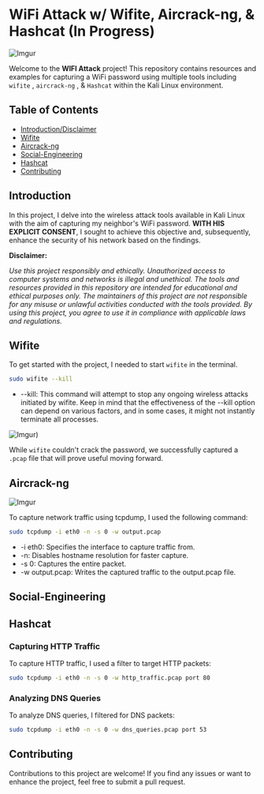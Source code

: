 # WiFi Attack w/ Wifite, Aircrack-ng, & Hashcat (In Progress)

![Imgur](https://imgur.com/q3Q24ux.jpg)

Welcome to the **WIFI Attack** project! This repository contains resources and examples for capturing a WiFi password using multiple tools including  `wifite` , `aircrack-ng` , & `Hashcat` within the Kali Linux environment.

## Table of Contents

- [Introduction/Disclaimer](#introduction)
- [Wifite](#wifite)
- [Aircrack-ng](#aircrack-ng)
- [Social-Engineering](#social-engineering)
- [Hashcat](#hashcat)
- [Contributing](#contributing)


## Introduction

In this project, I delve into the wireless attack tools available in Kali Linux with the aim of capturing my neighbor's WiFi password. **WITH HIS EXPLICIT CONSENT**, I sought to achieve this objective and, subsequently, enhance the security of his network based on the findings.

**Disclaimer:**

*Use this project responsibly and ethically. Unauthorized access to computer systems and networks is illegal and unethical. The tools and resources provided in this repository are intended for educational and ethical purposes only. The maintainers of this project are not responsible for any misuse or unlawful activities conducted with the tools provided. By using this project, you agree to use it in compliance with applicable laws and regulations.*

## Wifite
To get started with the project, I needed to start `wifite` in the terminal.

```sh
sudo wifite --kill
```
- --kill: This command will attempt to stop any ongoing wireless attacks initiated by wifite. Keep in mind that the 
          effectiveness of the --kill option can depend on various factors, and in some cases, it might not instantly 
          terminate all processes.

![Imgur](https://preview.redd.it/68orqswiei9a1.png?width=766&format=png&auto=webp&s=f3f74ce211e58943774642f0aa47ad4c3f72d7fb))

While `wifite` couldn't crack the password, we successfully captured a `.pcap` file that will prove useful moving forward.

## Aircrack-ng

![Imgur](https://www.wikidata.org/wiki/Q408490#/media/File:Aircrack-ng-new-logo.jpg)

To capture network traffic using tcpdump, I used the following command:
```sh
sudo tcpdump -i eth0 -n -s 0 -w output.pcap
```

- -i eth0: Specifies the interface to capture traffic from. <br>
- -n: Disables hostname resolution for faster capture. <br>
- -s 0: Captures the entire packet. <br>
- -w output.pcap: Writes the captured traffic to the output.pcap file. <br>

## Social-Engineering


## Hashcat

### Capturing HTTP Traffic <br>
To capture HTTP traffic, I used a filter to target HTTP packets:

```sh
sudo tcpdump -i eth0 -n -s 0 -w http_traffic.pcap port 80
```

### Analyzing DNS Queries <br>
To analyze DNS queries, I filtered for DNS packets:

```sh
sudo tcpdump -i eth0 -n -s 0 -w dns_queries.pcap port 53
```

## Contributing 
Contributions to this project are welcome! If you find any issues or want to enhance the project, feel free to submit a pull request.

